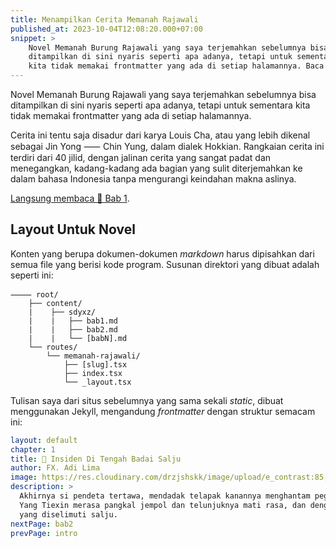 ```yaml
---
title: Menampilkan Cerita Memanah Rajawali
published_at: 2023-10-04T12:08:20.000+07:00
snippet: >
    Novel Memanah Burung Rajawali yang saya terjemahkan sebelumnya bisa 
    ditampilkan di sini nyaris seperti apa adanya, tetapi untuk sementara
    kita tidak memakai frontmatter yang ada di setiap halamannya. Baca selengkapnya...
---
```


Novel Memanah Burung Rajawali yang saya terjemahkan sebelumnya bisa 
ditampilkan di sini nyaris seperti apa adanya, tetapi untuk sementara
kita tidak memakai frontmatter yang ada di setiap halamannya.

Cerita ini tentu saja disadur dari karya Louis Cha, atau yang lebih dikenal 
sebagai Jin Yong &#11834; Chin Yung, dalam dialek Hokkian. Rangkaian cerita ini
terdiri dari 40 jilid, dengan jalinan cerita yang sangat padat dan menegangkan,
kadang-kadang ada bagian yang sulit diterjemahkan ke dalam bahasa Indonesia
tanpa mengurangi keindahan makna aslinya.

[Langsung membaca 🦅 Bab 1](/memanah-rajawali/bab1.md).

## Layout Untuk Novel

Konten yang berupa dokumen-dokumen _markdown_ harus dipisahkan dari semua file yang berisi kode
program. Susunan direktori yang dibuat adalah seperti ini:

```text
⸻ root/
    ├── content/
    |    ├── sdyxz/
    |    |   ├── bab1.md
    |    |   ├── bab2.md
    |    |   └── [babN].md
    └── routes/
        └── memanah-rajawali/
            ├── [slug].tsx
            ├── index.tsx
            └── _layout.tsx
```

Tulisan saya dari situs sebelumnya yang sama sekali _static_, dibuat menggunakan Jekyll, mengandung
_frontmatter_ dengan struktur semacam ini:

```yaml
layout: default
chapter: 1
title: 🦅 Insiden Di Tengah Badai Salju
author: FX. Adi Lima
image: https://res.cloudinary.com/drzjshskk/image/upload/e_contrast:85,q_auto:best/v1676662508/sdyxz/originals/ch01_qqa6or.jpg
description: >
  Akhirnya si pendeta tertawa, mendadak telapak kanannya menghantam pegangan tombak dengan kecepatan seperti angin. 
  Yang Tiexin merasa pangkal jempol dan telunjuknya mati rasa, dan dengan segera ia melepaskan tombak ke tanah 
  yang diselimuti salju.
nextPage: bab2
prevPage: intro
```

